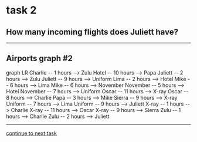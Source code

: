 # task 2

## How many incoming flights does Juliett have?

---

## Airports graph #2
<div></div>
<div class="mermaid-access">
graph LR
  Charlie -- 1 hours --> Zulu
  Hotel -- 10 hours --> Papa
  Juliett -- 2 hours --> Zulu
  Juliett -- 9 hours --> Uniform
  Lima -- 2 hours --> Hotel
  Mike -- 6 hours --> Lima
  Mike -- 6 hours --> November
  November -- 5 hours --> Hotel
  November -- 7 hours --> Uniform
  Oscar -- 11 hours --> X-ray
  Oscar -- 8 hours --> Charlie
  Papa -- 3 hours --> Mike
  Sierra -- 9 hours --> X-ray
  Uniform -- 7 hours --> Lima
  Uniform -- 9 hours --> Juliett
  X-ray -- 1 hours --> Charlie
  X-ray -- 11 hours --> Oscar
  X-ray -- 9 hours --> Sierra
  Zulu -- 1 hours --> Charlie
  Zulu -- 2 hours --> Juliett
</div>

---

[continue to next task](./task3-t.html)

<!-- Required scripts for MermaidAccess -->
<script src="https://combinatronics.com/mermaid-js/mermaid/release/8.8.4/dist/mermaid.min.js"></script>
<script src="mermaid-access-elm.js"></script>
<script src="mermaid-access.js"></script>
<script>
mermaidAccess.go(mermaidAccess.textMode, mermaidAccess.displayAccessibleOnly)
</script>
